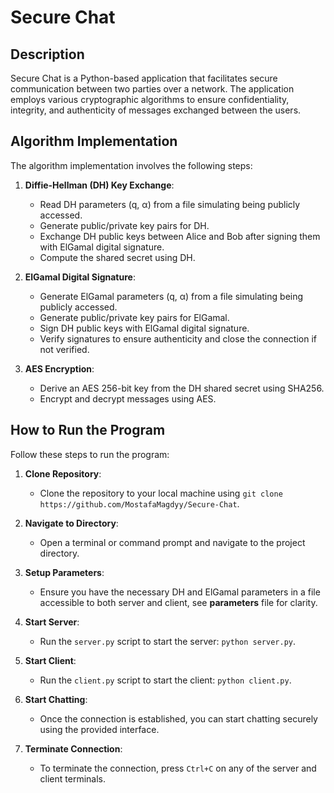 # Secure Chat

## Description

Secure Chat is a Python-based application that facilitates secure communication between two parties over a network. The application employs various cryptographic algorithms to ensure confidentiality, integrity, and authenticity of messages exchanged between the users.

## Algorithm Implementation

The algorithm implementation involves the following steps:

1. **Diffie-Hellman (DH) Key Exchange**: 
   - Read DH parameters (q, α) from a file simulating being publicly accessed.
   - Generate public/private key pairs for DH.
   - Exchange DH public keys between Alice and Bob after signing them with ElGamal digital signature.
   - Compute the shared secret using DH.
   
2. **ElGamal Digital Signature**:
   - Generate ElGamal parameters (q, α) from a file simulating being publicly accessed.
   - Generate public/private key pairs for ElGamal.
   - Sign DH public keys with ElGamal digital signature.
   - Verify signatures to ensure authenticity and close the connection if not verified.
   
3. **AES Encryption**:
   - Derive an AES 256-bit key from the DH shared secret using SHA256.
   - Encrypt and decrypt messages using AES.

## How to Run the Program

Follow these steps to run the program:

1. **Clone Repository**: 
   - Clone the repository to your local machine using `git clone https://github.com/MostafaMagdyy/Secure-Chat`.
   
2. **Navigate to Directory**: 
   - Open a terminal or command prompt and navigate to the project directory.

3. **Setup Parameters**:
   - Ensure you have the necessary DH and ElGamal parameters in a file accessible to both server and client, see **parameters** file for clarity.
   
4. **Start Server**:
   - Run the `server.py` script to start the server: `python server.py`.
   
5. **Start Client**:
   - Run the `client.py` script to start the client: `python client.py`.
   
6. **Start Chatting**:
   - Once the connection is established, you can start chatting securely using the provided interface.

7. **Terminate Connection**:
   - To terminate the connection, press `Ctrl+C` on any of the server and client terminals.
